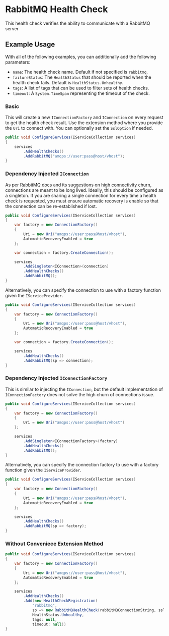 # RabbitMQ Health Check

This health check verifies the ability to communicate with a RabbitMQ server

## Example Usage

With all of the following examples, you can additionally add the following parameters:

- `name`: The health check name. Default if not specified is `rabbitmq`.
- `failureStatus`: The `HealthStatus` that should be reported when the health check fails. Default is `HealthStatus.Unhealthy`.
- `tags`: A list of tags that can be used to filter sets of health checks.
- `timeout`: A `System.TimeSpan` representing the timeout of the check.

### Basic

This will create a new `IConnectionFactory` and `IConnection` on every request to get the health check result. Use
the extension method where you provide the `Uri` to connect with. You can optionally set the `SslOption` if needed.

```cs
public void ConfigureServices(IServiceCollection services)
{
    services
        .AddHealthChecks()
        .AddRabbitMQ("amqps://user:pass@host/vhost");
}
```

### Dependency Injected `IConnection`

As per [RabbitMQ docs](https://www.rabbitmq.com/connections.html) and its suggestions on
[high connectivity churn](https://www.rabbitmq.com/networking.html#dealing-with-high-connection-churn), connections are meant to be long lived.
Ideally, this should be configured as a singleton.
If you are sharing a single connection for every time a health check is requested,
you must ensure automatic recovery is enable so that the connection can be re-established if lost.

```cs
public void ConfigureServices(IServiceCollection services)
{
    var factory = new ConnectionFactory()
    {
        Uri = new Uri("amqps://user:pass@host/vhost"),
        AutomaticRecoveryEnabled = true
    };

    var connection = factory.CreateConnection();

    services
        .AddSingleton<IConnection>(connection)
        .AddHealthChecks()
        .AddRabbitMQ();
}
```

Alternatively, you can specify the connection to use with a factory function given the `IServiceProvider`.

```cs
public void ConfigureServices(IServiceCollection services)
{
    var factory = new ConnectionFactory()
    {
        Uri = new Uri("amqps://user:pass@host/vhost"),
        AutomaticRecoveryEnabled = true
    };

    var connection = factory.CreateConnection();

    services
        .AddHealthChecks()
        .AddRabbitMQ(sp => connection);
}
```

### Dependency Injected `IConnectionFactory`

This is similar to injecting the `IConnection`, but the default implementation of `IConnectionFactory`
does not solve the high churn of connections issue.

```cs
public void ConfigureServices(IServiceCollection services)
{
    var factory = new ConnectionFactory()
    {
        Uri = new Uri("amqps://user:pass@host/vhost")
    };

    services
        .AddSingleton<IConnectionFactory>(factory)
        .AddHealthChecks()
        .AddRabbitMQ();
}
```

Alternatively, you can specify the connection factory to use with a factory function given the `IServiceProvider`.

```cs
public void ConfigureServices(IServiceCollection services)
{
    var factory = new ConnectionFactory()
    {
        Uri = new Uri("amqps://user:pass@host/vhost"),
        AutomaticRecoveryEnabled = true
    };

    services
        .AddHealthChecks()
        .AddRabbitMQ(sp => factory);
}
```

### Without Conveniece Extension Method

```cs
public void ConfigureServices(IServiceCollection services)
{
    var factory = new ConnectionFactory()
    {
        Uri = new Uri("amqps://user:pass@host/vhost"),
        AutomaticRecoveryEnabled = true
    };

    services
        .AddHealthChecks()
        .Add(new HealthCheckRegistration(
            "rabbitmq",
            sp => new RabbitMQHealthCheck(rabbitMQConnectionString, sslOption),
            HealthStatus.Unhealthy,
            tags: null,
            timeout: null))
}
```
